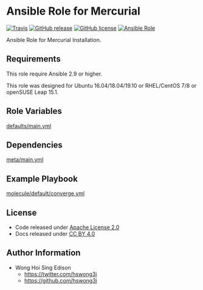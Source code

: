 # Ansible Role for Mercurial

[![Travis](https://img.shields.io/travis/alvistack/ansible-role-mercurial.svg)](https://travis-ci.org/alvistack/ansible-role-mercurial)
[![GitHub release](https://img.shields.io/github/release/alvistack/ansible-role-mercurial.svg)](https://github.com/alvistack/ansible-role-mercurial)
[![GitHub license](https://img.shields.io/github/license/alvistack/ansible-role-mercurial.svg)](https://github.com/alvistack/ansible-role-mercurial/blob/master/LICENSE)
[![Ansible Role](https://img.shields.io/badge/galaxy-alvistack.mercurial-blue.svg)](https://galaxy.ansible.com/alvistack/mercurial)

Ansible Role for Mercurial Installation.

## Requirements

This role require Ansible 2.9 or higher.

This role was designed for Ubuntu 16.04/18.04/19.10 or RHEL/CentOS 7/8 or openSUSE Leap 15.1.

## Role Variables

[defaults/main.yml](defaults/main.yml)

## Dependencies

[meta/main.yml](meta/main.yml)

## Example Playbook

[molecule/default/converge.yml](molecule/default/converge.yml)

## License

  - Code released under [Apache License 2.0](LICENSE)
  - Docs released under [CC BY 4.0](http://creativecommons.org/licenses/by/4.0/)

## Author Information

  - Wong Hoi Sing Edison
      - <https://twitter.com/hswong3i>
      - <https://github.com/hswong3i>
